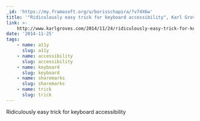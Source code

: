 ```yaml
---
_id: 'https://my.framasoft.org/u/borisschapira/?v74X6w'
title: '"Ridiculously easy trick for keyboard accessibility", Karl Groves'
link: >-
    http://www.karlgroves.com/2014/11/24/ridiculously-easy-trick-for-keyboard-accessibility/
date: '2014-11-25'
tags:
    - name: a11y
      slug: a11y
    - name: accessibility
      slug: accessibility
    - name: keyboard
      slug: keyboard
    - name: sharemarks
      slug: sharemarks
    - name: trick
      slug: trick
---
```


<div class="markdown"><p>Ridiculously easy trick for keyboard accessibility
</p></div>
